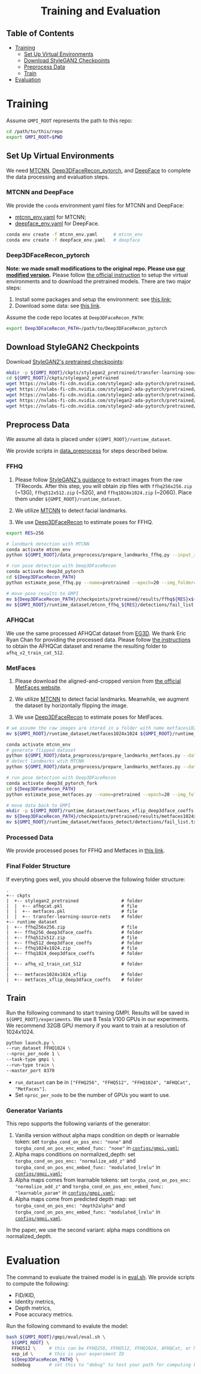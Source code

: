 <h1 align="center">Training and Evaluation</h1>

## Table of Contents

- [Training](#training)
  - [Set Up Virtual Environments](#set-up-virtual-environments)
  - [Download StyleGAN2 Checkpoints](#download-styleGAN2-checkpoints)
  - [Preprocess Data](#preprocess-data)
  - [Train](#train)
- [Evaluation](#evaluation)

# Training

Assume `GMPI_ROOT` represents the path to this repo:
```bash
cd /path/to/this/repo
export GMPI_ROOT=$PWD
```

## Set Up Virtual Environments

We need [MTCNN](https://github.com/ipazc/mtcnn), [Deep3DFaceRecon_pytorch](https://github.com/sicxu/Deep3DFaceRecon_pytorch/tree/6ba3d22f84bf508f0dde002da8fff277196fef21), and [DeepFace](https://github.com/serengil/deepface) to complete the data processing and evaluation steps.

### MTCNN and DeepFace

We provide the `conda` environment yaml files for MTCNN and DeepFace:
- [mtcnn_env.yaml](../virtual_envs/mtcnn_env.yaml) for MTCNN;
- [deepface_env.yaml](../virtual_envs/deepface_env.yaml) for DeepFace.
```bash
conda env create -f mtcnn_env.yaml      # mtcnn_env
conda env create -f deepface_env.yaml   # deepface
```

### Deep3DFaceRecon_pytorch

**Note: we made small modifications to the original repo. Please use [our modified version](https://github.com/Xiaoming-Zhao/Deep3DFaceRecon_pytorch).** Please follow [the official instruction](https://github.com/Xiaoming-Zhao/Deep3DFaceRecon_pytorch#requirements) to setup the virtual environments and to download the pretrained models. There are two major steps:
1. Install some packages and setup the environment: see [this link](https://github.com/Xiaoming-Zhao/Deep3DFaceRecon_pytorch#installation);
2. Download some data: see [this link](https://github.com/Xiaoming-Zhao/Deep3DFaceRecon_pytorch#prepare-prerequisite-models).

Assume the code repo locates at `Deep3DFaceRecon_PATH`:
```bash
export Deep3DFaceRecon_PATH=/path/to/Deep3DFaceRecon_pytorch
```

## Download StyleGAN2 Checkpoints

Download [StyleGAN2's pretrained checkpoints](https://nvlabs-fi-cdn.nvidia.com/stylegan2-ada-pytorch/pretrained/):
```bash
mkdir -p ${GMPI_ROOT}/ckpts/stylegan2_pretrained/transfer-learning-source-nets/
cd ${GMPI_ROOT}/ckpts/stylegan2_pretrained
wget https://nvlabs-fi-cdn.nvidia.com/stylegan2-ada-pytorch/pretrained/transfer-learning-source-nets/ffhq-res256-mirror-paper256-noaug.pkl ./transfer-learning-source-nets    # FFHQ256
wget https://nvlabs-fi-cdn.nvidia.com/stylegan2-ada-pytorch/pretrained/transfer-learning-source-nets/ffhq-res512-mirror-stylegan2-noaug.pkl ./transfer-learning-source-nets   # FFHQ512
wget https://nvlabs-fi-cdn.nvidia.com/stylegan2-ada-pytorch/pretrained/transfer-learning-source-nets/ffhq-res1024-mirror-stylegan2-noaug.pkl ./transfer-learning-source-nets  # FFHQ1024
wget https://nvlabs-fi-cdn.nvidia.com/stylegan2-ada-pytorch/pretrained/afhqcat.pkl .   # AFHQCat
wget https://nvlabs-fi-cdn.nvidia.com/stylegan2-ada-pytorch/pretrained/metfaces.pkl .   # MetFaces
```

## Preprocess Data

We assume all data is placed under `${GMPI_ROOT}/runtime_dataset`.

We provide scripts in [data_preprocess](../data_preprocess) for steps described below.

### FFHQ

1. Please follow [StyleGAN2's guidance](https://github.com/NVlabs/stylegan2-ada-pytorch/blob/6f160b3d22b8b178ebe533a50d4d5e63aedba21d/README.md#preparing-datasets) to extract images from the raw TFRecords. After this step, you will obtain zip files with `ffhq256x256.zip` (~13G), `ffhq512x512.zip` (~52G), and `ffhq1024x1024.zip` (~206G). Place them under `${GMPI_ROOT}/runtime_dataset`.

2. We utilize [MTCNN](https://github.com/ipazc/mtcnn) to detect facial landmarks.

3. We use [Deep3DFaceRecon](https://github.com/sicxu/Deep3DFaceRecon_pytorch/tree/6ba3d22f84bf508f0dde002da8fff277196fef21) to estimate poses for FFHQ. 

```bash
export RES=256

# landmark detection with MTCNN
conda activate mtcnn_env
python ${GMPI_ROOT}/data_preprocess/prepare_landmarks_ffhq.py --input_zipf ${GMPI_ROOT}/runtime_dataset/ffhq${RES}x${RES}.zip --save_dir ${GMPI_ROOT}/runtime_dataset/mtcnn_ffhq_${RES}

# run pose detection with Deep3DFaceRecon
conda activate deep3d_pytorch
cd ${Deep3DFaceRecon_PATH}
python estimate_pose_ffhq.py --name=pretrained --epoch=20 --img_folder=${GMPI_ROOT}/runtime_dataset/dummy --gmpi_img_res ${RES} --gmpi_root ${GMPI_ROOT}

# move pose results to GMPI
mv ${Deep3DFaceRecon_PATH}/checkpoints/pretrained/results/ffhq${RES}x${RES}/epoch_20_000000 ${GMPI_ROOT}/runtime_dataset/ffhq${RES}_deep3dface_coeffs
mv ${GMPI_ROOT}/runtime_dataset/mtcnn_ffhq_${RES}/detections/fail_list.txt ${GMPI_ROOT}/runtime_dataset/ffhq256_deep3dface_coeffs/
```

### AFHQCat

We use the same processed AFHQCat dataset from [EG3D](https://github.com/NVlabs/eg3d). We thank Eric Ryan Chan for providing the processed data. Please follow [the instructions](https://github.com/NVlabs/eg3d/blob/0b38adcc2bed6b4fda922efd6ec747e1216dc1fd/README.md#preparing-datasets) to obtain the AFHQCat dataset and rename the resulting folder to `afhq_v2_train_cat_512`.

### MetFaces

1. Please download the aligned-and-cropped version from [the official MetFaces website](https://github.com/NVlabs/metfaces-dataset).

2. We utilize [MTCNN](https://github.com/ipazc/mtcnn) to detect facial landmarks. Meanwhile, we augment the dataset by horizontally flipping the image.

3. We use [Deep3DFaceRecon](https://github.com/sicxu/Deep3DFaceRecon_pytorch/tree/6ba3d22f84bf508f0dde002da8fff277196fef21) to estimate poses for MetFaces.

```bash
# we assume the raw images are stored in a folder with name metfaces1024x1024
mv ${GMPI_ROOT}/runtime_dataset/metfaces1024x1024 ${GMPI_ROOT}/runtime_dataset/metfaces1024x1024_xflip

conda activate mtcnn_env
# generate flipped dataset
python ${GMPI_ROOT}/data_preprocess/prepare_landmarks_metfaces.py --data_dir ${GMPI_ROOT}/runtime_dataset/metfaces1024x1024_xflip --save_dir ${GMPI_ROOT}/runtime_dataset/metfaces_detect --xflip 1
# detect landmarks wtih MTCNN
python ${GMPI_ROOT}/data_preprocess/prepare_landmarks_metfaces.py --data_dir ${GMPI_ROOT}/runtime_dataset/metfaces1024x1024_xflip --save_dir ${GMPI_ROOT}/runtime_dataset/metfaces_detect

# run pose detection with Deep3DFaceRecon
conda activate deep3d_pytorch_fork
cd ${Deep3DFaceRecon_PATH}
python estimate_pose_metfaces.py --name=pretrained --epoch=20 --img_folder=${GMPI_ROOT}/runtime_dataset/dummy --gmpi_root ${GMPI_ROOT}

# move data back to GMPI
mkdir -p ${GMPI_ROOT}/runtime_dataset/metfaces_xflip_deep3dface_coeffs
mv ${Deep3DFaceRecon_PATH}/checkpoints/pretrained/results/metfaces1024x1024_xflip/epoch_20_000000 ${GMPI_ROOT}/runtime_dataset/metfaces_xflip_deep3dface_coeffs/coeffs
mv ${GMPI_ROOT}/runtime_dataset/metfaces_detect/detections/fail_list.txt ${GMPI_ROOT}/runtime_dataset/metfaces_xflip_deep3dface_coeffs
```

### Processed Data

We provide processed poses for FFHQ and Metfaces in [this link](https://drive.google.com/drive/folders/1JDDtGXZP0Z8OwRROO5VNxOjQgwpUSJDj?usp=sharing).

### Final Folder Structure

If everyting goes well, you should observe the following folder structure:
```
.
+-- ckpts
|  +-- stylegan2_pretrained                # folder
|  |  +-- afhqcat.pkl                      # file
|  |  +-- metfaces.pkl                     # file
|  |  +-- transfer-learning-source-nets    # folder
+-- runtime_dataset
|  +-- ffhq256x256.zip                     # file
|  +-- ffhq256_deep3dface_coeffs           # folder
|  +-- ffhq512x512.zip                     # file
|  +-- ffhq512_deep3dface_coeffs           # folder
|  +-- ffhq1024x1024.zip                   # file
|  +-- ffhq1024_deep3dface_coeffs          # folder
|
|  +-- afhq_v2_train_cat_512               # folder
|
|  +-- metfaces1024x1024_xflip             # folder
|  +-- metfaces_xflip_deep3dface_coeffs    # folder
``` 

## Train

Run the following command to start training GMPI. Results will be saved in `${GMPI_ROOT}/experiments`. We use 8 Tesla V100 GPUs in our experiments. We recommend 32GB GPU memory if you want to train at a resolution of 1024x1024.

```bash
python launch.py \
--run_dataset FFHQ1024 \
--nproc_per_node 1 \
--task-type gmpi \
--run-type train \
--master_port 8370
```

- `run_dataset` can be in `["FFHQ256", "FFHQ512", "FFHQ1024", "AFHQCat", "MetFaces"]`.
- Set `nproc_per_node` to be the number of GPUs you want to use.

### Generator Variants

This repo supports the following variants of the generator:
1. Vanilla version without alpha maps condition on depth or learnable token: set `torgba_cond_on_pos_enc: "none"` and `torgba_cond_on_pos_enc_embed_func: "none"` in [`configs/gmpi.yaml`](../configs/gmpi.yml);
2. Alpha maps conditions on normalized_depth: set `torgba_cond_on_pos_enc: "normalize_add_z"` and `torgba_cond_on_pos_enc_embed_func: "modulated_lrelu"` in [`configs/gmpi.yaml`](../configs/gmpi.yml);
3. Alpha maps comes from learnable tokens: set `torgba_cond_on_pos_enc: "normalize_add_z"` and `torgba_cond_on_pos_enc_embed_func: "learnable_param"` in [`configs/gmpi.yaml`](../configs/gmpi.yml);
4. Alpha maps come from predicted depth map: set `torgba_cond_on_pos_enc: "depth2alpha"` and `torgba_cond_on_pos_enc_embed_func: "modulated_lrelu"` in [`configs/gmpi.yaml`](../configs/gmpi.yml).

In the paper, we use the second variant: alpha maps conditions on normalized_depth.

# Evaluation

The command to evaluate the trained model is in [eval.sh](../gmpi/eval/eval.sh). We provide scripts to compute the following:
- FID/KID,
- Identity metrics,
- Depth metrics,
- Pose accuracy metrics.

Run the following command to evalute the model:
```bash
bash ${GMPI_ROOT}/gmpi/eval/eval.sh \
  ${GMPI_ROOT} \
  FFHQ512 \     # this can be FFHQ256, FFHQ512, FFHQ1024, AFHQCat, or MetFaces
  exp_id \      # this is your experiment ID
  ${Deep3DFaceRecon_PATH} \
  nodebug       # set this to "debug" to test your path for computing FID/KID is correct
```